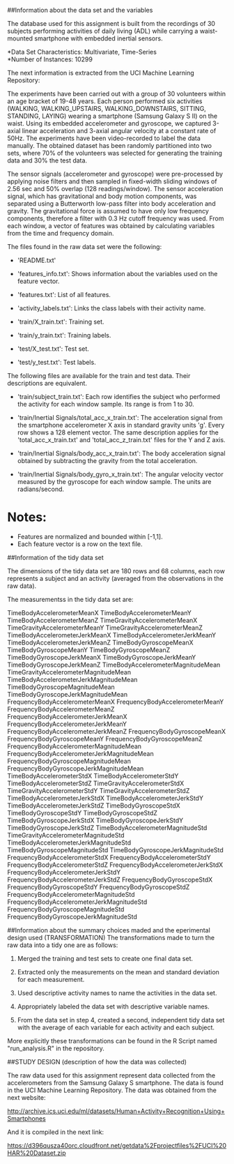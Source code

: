 
##Information about the data set and the variables

The database used  for this assignment is built from the recordings of 30 subjects performing activities of daily living (ADL) while carrying a waist-mounted smartphone with embedded inertial sensors.

*Data Set Characteristics: Multivariate, Time-Series  
*Number of Instances: 10299

The next information is extracted from the UCI Machine Learning Repository:

The experiments have been carried out with a group of 30 volunteers within an age bracket of 19-48 years. Each person performed six activities (WALKING, WALKING_UPSTAIRS, WALKING_DOWNSTAIRS, SITTING, STANDING, LAYING) wearing a smartphone (Samsung Galaxy S II) on the waist. Using its embedded accelerometer and gyroscope, we captured 3-axial linear acceleration and 3-axial angular velocity at a constant rate of 50Hz. The experiments have been video-recorded to label the data manually. The obtained dataset has been randomly partitioned into two sets, where 70% of the volunteers was selected for generating the training data and 30% the test data.

The sensor signals (accelerometer and gyroscope) were pre-processed by applying noise filters and then sampled in fixed-width sliding windows of 2.56 sec and 50% overlap (128 readings/window). The sensor acceleration signal, which has gravitational and body motion components, was separated using a Butterworth low-pass filter into body acceleration and gravity. The gravitational force is assumed to have only low frequency components, therefore a filter with 0.3 Hz cutoff frequency was used. From each window, a vector of features was obtained by calculating variables from the time and frequency domain.

The files found in the raw data set were the following:

- 'README.txt'

- 'features_info.txt': Shows information about the variables used on the feature vector.

- 'features.txt': List of all features.

- 'activity_labels.txt': Links the class labels with their activity name.

- 'train/X_train.txt': Training set.

- 'train/y_train.txt': Training labels.

- 'test/X_test.txt': Test set.

- 'test/y_test.txt': Test labels.

The following files are available for the train and test data. Their descriptions are equivalent. 

- 'train/subject_train.txt': Each row identifies the subject who performed the activity for each window sample. Its range is from 1 to 30. 

- 'train/Inertial Signals/total_acc_x_train.txt': The acceleration signal from the smartphone accelerometer X axis in standard gravity units 'g'. Every row shows a 128 element vector. The same description applies for the 'total_acc_x_train.txt' and 'total_acc_z_train.txt' files for the Y and Z axis. 

- 'train/Inertial Signals/body_acc_x_train.txt': The body acceleration signal obtained by subtracting the gravity from the total acceleration. 

- 'train/Inertial Signals/body_gyro_x_train.txt': The angular velocity vector measured by the gyroscope for each window sample. The units are radians/second. 

Notes: 
======
- Features are normalized and bounded within [-1,1].
- Each feature vector is a row on the text file.

##Information of the tidy data set 

The dimensions of the tidy data set are 180 rows and 68 columns, each row represents a subject and an activity (averaged from the observations in the raw data). 


The measurementss in the tidy data set are:

TimeBodyAccelerometerMeanX
TimeBodyAccelerometerMeanY
TimeBodyAccelerometerMeanZ
TimeGravityAccelerometerMeanX
TimeGravityAccelerometerMeanY
TimeGravityAccelerometerMeanZ
TimeBodyAccelerometerJerkMeanX
TimeBodyAccelerometerJerkMeanY
TimeBodyAccelerometerJerkMeanZ
TimeBodyGyroscopeMeanX
TimeBodyGyroscopeMeanY
TimeBodyGyroscopeMeanZ
TimeBodyGyroscopeJerkMeanX
TimeBodyGyroscopeJerkMeanY
TimeBodyGyroscopeJerkMeanZ
TimeBodyAccelerometerMagnitudeMean
TimeGravityAccelerometerMagnitudeMean
TimeBodyAccelerometerJerkMagnitudeMean
TimeBodyGyroscopeMagnitudeMean
TimeBodyGyroscopeJerkMagnitudeMean
FrequencyBodyAccelerometerMeanX
FrequencyBodyAccelerometerMeanY
FrequencyBodyAccelerometerMeanZ
FrequencyBodyAccelerometerJerkMeanX
FrequencyBodyAccelerometerJerkMeanY
FrequencyBodyAccelerometerJerkMeanZ
FrequencyBodyGyroscopeMeanX
FrequencyBodyGyroscopeMeanY
FrequencyBodyGyroscopeMeanZ
FrequencyBodyAccelerometerMagnitudeMean
FrequencyBodyAccelerometerJerkMagnitudeMean
FrequencyBodyGyroscopeMagnitudeMean
FrequencyBodyGyroscopeJerkMagnitudeMean
TimeBodyAccelerometerStdX
TimeBodyAccelerometerStdY
TimeBodyAccelerometerStdZ
TimeGravityAccelerometerStdX
TimeGravityAccelerometerStdY
TimeGravityAccelerometerStdZ
TimeBodyAccelerometerJerkStdX
TimeBodyAccelerometerJerkStdY
TimeBodyAccelerometerJerkStdZ
TimeBodyGyroscopeStdX
TimeBodyGyroscopeStdY
TimeBodyGyroscopeStdZ
TimeBodyGyroscopeJerkStdX
TimeBodyGyroscopeJerkStdY
TimeBodyGyroscopeJerkStdZ
TimeBodyAccelerometerMagnitudeStd
TimeGravityAccelerometerMagnitudeStd
TimeBodyAccelerometerJerkMagnitudeStd
TimeBodyGyroscopeMagnitudeStd
TimeBodyGyroscopeJerkMagnitudeStd
FrequencyBodyAccelerometerStdX
FrequencyBodyAccelerometerStdY
FrequencyBodyAccelerometerStdZ
FrequencyBodyAccelerometerJerkStdX
FrequencyBodyAccelerometerJerkStdY
FrequencyBodyAccelerometerJerkStdZ
FrequencyBodyGyroscopeStdX
FrequencyBodyGyroscopeStdY
FrequencyBodyGyroscopeStdZ
FrequencyBodyAccelerometerMagnitudeStd
FrequencyBodyAccelerometerJerkMagnitudeStd
FrequencyBodyGyroscopeMagnitudeStd
FrequencyBodyGyroscopeJerkMagnitudeStd

##Information about the summary choices maded and the eperimental design used (TRANSFORMATION)
The transformations made to turn the raw data into a tidy one are as follows: 

1. Merged the training and test sets to create one final data set.

2. Extracted only the measurements on the mean and standard deviation for each measurement.

3. Used descriptive activity names to name the activities in the data set.

4. Appropriately labeled the data set with descriptive variable names.

5. From the data set in step 4, created a second, independent tidy data set with the average of each variable for each activity and each subject.

More explicitly these transformations can be found in the R Script named "run_analysis.R" in the repository.

##STUDY DESIGN (description of how the data was collected)

The raw data used for this assignment represent data collected from the accelerometers from the Samsung Galaxy S smartphone. The data is found in the UCI Machine Learning Repository.
The data was obtained from the next website:

http://archive.ics.uci.edu/ml/datasets/Human+Activity+Recognition+Using+Smartphones 

And it is compiled in the next link:

 https://d396qusza40orc.cloudfront.net/getdata%2Fprojectfiles%2FUCI%20HAR%20Dataset.zip  

